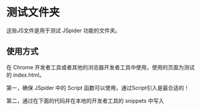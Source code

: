 # 测试文件夹
这些JS文件是用于测试 JSpider 功能的文件夹。

## 使用方式
在 Chrome 开发者工具或者其他的浏览器开发者工具中使用，使用的页面为测试的 index.html。

第一，确保 JSpider 中的 Script 函数可以使用，通过Script引入是最合适的！

第二，通过在下面的代码并在本地的开发者工具的 snippets 中写入